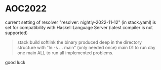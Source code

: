 # AOC2022

current setting of resolver "resolver:  nightly-2022-11-12" (in stack.yaml) is set for compatibility with  Haskell Language Server (latest compiler is not supported)

> stack build
> softlink the binary produced deep in the directory structure with "ln -s ... main" (only needed once)
> main 01 to run day one
> main ALL to run all implemented problems.

good luck
